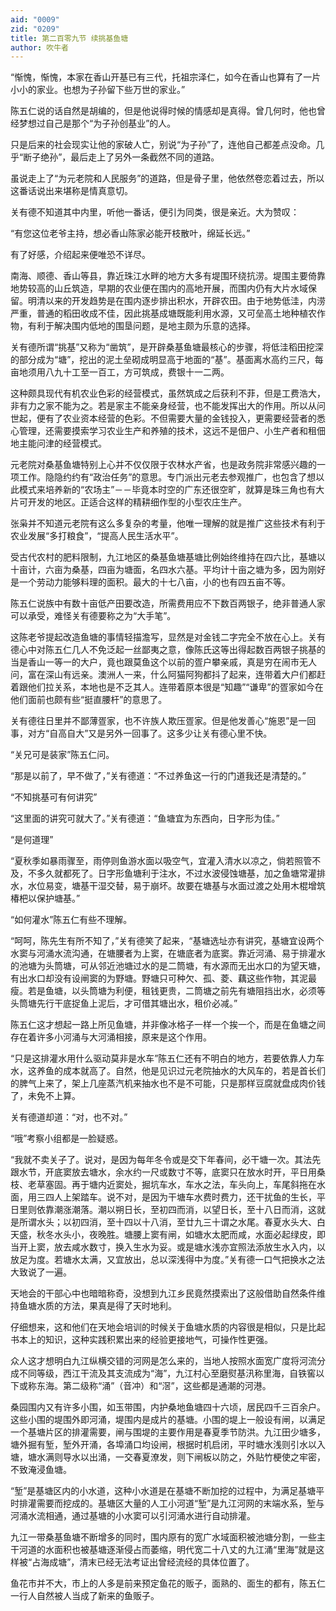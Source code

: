 ```yaml
---
aid: "0009"
zid: "0209"
title: 第二百零九节 续挑基鱼塘
author: 吹牛者
---
```


“惭愧，惭愧，本家在香山开基已有三代，托祖宗泽仁，如今在香山也算有了一片小小的家业。也想为子孙留下些万世的家业。”

陈五仁说的话自然是胡编的，但是他说得时候的情感却是真得。曾几何时，他也曾经梦想过自己是那个“为子孙创基业”的人。

只是后来的社会现实让他的家破人亡，别说“为子孙”了，连他自己都差点没命。几乎“断子绝孙”，最后走上了另外一条截然不同的道路。

虽说走上了“为元老院和人民服务”的道路，但是骨子里，他依然卷恋着过去，所以这番话说出来堪称是情真意切。

关有德不知道其中内里，听他一番话，便引为同类，很是亲近。大为赞叹：

“有您这位老爷主持，想必香山陈家必能开枝散叶，绵延长远。”

有了好感，介绍起来便唯恐不详尽。

南海、顺德、香山等县，靠近珠江水畔的地方大多有堤围环绕抗涝。堤围主要倚靠地势较高的山丘筑造，早期的农业便在围内的高地开展，而围内仍有大片水域保留。明清以来的开发趋势是在围内逐步排出积水，开辟农田。由于地势低洼，内涝严重，普通的稻田收成不佳，因此挑基成塘既能利用水源，又可垒高土地种植农作物，有利于解决围内低地的围垦问题，是地主颇为乐意的选择。

关有德所谓“挑基”又称为“凿筑”，是开辟桑基鱼塘最核心的步骤，将低洼稻田挖深的部分成为“塘”，挖出的泥土垒砌成明显高于地面的“基”。基面离水高约三尺，每亩地须用八九十工至一百工，方可筑成，费银十一二两。

这种颇具现代有机农业色彩的经营模式，虽然筑成之后获利不菲，但是工费浩大，非有力之家不能为之。若是家主不能亲身经营，也不能发挥出大的作用。所以从问世起，便有了农业资本经营的色彩。不但需要大量的金钱投入，更需要经营者的悉心管理，还需要摸索学习农业生产和养殖的技术，这远不是佃户、小生产者和租佃地主能问津的经营模式。

元老院对桑基鱼塘特别上心并不仅仅限于农林水产省，也是政务院非常感兴趣的一项工作。隐隐约约有“政治任务”的意思。专门派出元老去参观推广，也包含了想以此模式来培养新的“农场主”－－毕竟本时空的广东还很空旷，就算是珠三角也有大片可开发的地区。正适合这样的精耕细作型的小型农庄生产。

张枭并不知道元老院有这么多复杂的考量，他唯一理解的就是推广这些技术有利于农业发展“多打粮食”，“提高人民生活水平”。

受古代农村的肥料限制，九江地区的桑基鱼塘基塘比例始终维持在四六比，基塘以十亩计，六亩为桑基，四亩为塘面，名四水六基。平均计十亩之塘为多，因为刚好是一个劳动力能够料理的面积。最大的十七八亩，小的也有四五亩不等。

陈五仁说族中有数十亩低产田要改造，所需费用应不下数百两银子，绝非普通人家可以承受，难怪关有德要称之为“大手笔”。

这陈老爷提起改造鱼塘的事情轻描澹写，显然是对金钱二字完全不放在心上。关有德心中对陈五仁几人不免泛起一丝鄙夷之意，像陈氏这等出得起数百两银子挑基的当是香山一等一的大户，竟也跟莫鱼这个以前的疍户攀亲戚，真是穷在闹市无人问，富在深山有远亲。澳洲人一来，什么阿猫阿狗都抖了起来，连带着大户们都赶着跟他们拉关系，本地也是不乏其人。连带着原本很是“知趣”“谦卑”的疍家如今在他们面前也颇有些“挺直腰杆”的意思了。

关有德往日里并不鄙薄疍家，也不许族人欺压疍家。但是他发善心“施恩”是一回事，对方“自高自大”又是另外一回事了。这多少让关有德心里不快。

“关兄可是装家”陈五仁问。

“那是以前了，早不做了，”关有德道：“不过养鱼这一行的门道我还是清楚的。”

“不知挑基可有何讲究”

“这里面的讲究可就大了。”关有德道：“鱼塘宜为东西向，日字形为佳。”

“是何道理”

“夏秋季如暴雨骤至，雨停则鱼游水面以吸空气，宜灌入清水以凉之，倘若照管不及，不多久就都死了。日字形鱼塘利于注水，不过水波侵蚀塘基，加之鱼塘常灌排水，水位易变，塘基干湿交替，易于崩坏。故要在塘基与水面过渡之处用木棍增筑椿杷以保护塘基。”



“如何灌水”陈五仁有些不理解。

“呵呵，陈先生有所不知了，”关有德笑了起来，“基塘选址亦有讲究，基塘宜设两个水窦与河涌水流沟通，在塘腰者为上窦，在塘底者为底窦。靠近河涌、易于排灌水的池塘为头筒塘，可从邻近池塘过水的是二筒塘，有水源而无出水口的为望天塘，有出水口却没有设闸窦的为野塘。野塘只可种欠、孤、菱、藕这些作物，其泥最瘦。若是鱼塘，以头筒塘为利便，租钱更贵，二筒塘之前先有塘阻挡出水，必须等头筒塘先行干底捉鱼上泥后，才可借其塘出水，租价必减。”

陈五仁这才想起一路上所见鱼塘，并非像冰格子一样一个挨一个，而是在鱼塘之间存在着许多小河涌与大河涌相接，原来是这个作用。

“只是这排灌水用什么驱动莫非是水车”陈五仁还有不明白的地方，若要依靠人力车水，这养鱼的成本就高了。自然，他是见识过元老院抽水的大风车的，若是首长们的脾气上来了，架上几座蒸汽机来抽水也不是不可能，只是那样豆腐就盘成肉价钱了，未免不上算。

关有德道却道：“对，也不对。”

“哦”考察小组都是一脸疑惑。

“我就不卖关子了。说对，是因为每年冬令或是交下年春间，必干塘一次。其法先跟水节，开底窦放去塘水，余水约一尺或数寸不等，底窦只在放水时开，平日用桑枝、老草塞固。再于塘内近窦处，掘坑车水，车水之法，车头向上，车尾斜拖在水面，用三四人上架踏车。说不对，是因为干塘车水费时费力，还干扰鱼的生长，平日里则依靠潮涨潮落。潮以朔日长，至初四而消，以望日长，至十八日而消，这就是所谓水头；以初四消，至十四以十八消，至廿九三十谓之水尾。春夏水头大、白天盛，秋冬水头小，夜晚胜。塘腰上窦有闸，如塘水太肥而咸，水面必起绿皮，即当开上窦，放去咸水数寸，换入生水为妥。或是塘水浅亦宜照法添放生水入内，以放足为度。若塘水太满，又宜放出，总以深浅得中为度。”关有德一口气把换水之法大致说了一遍。

天地会的干部心中也暗暗称奇，没想到九江乡民竟然摸索出了这般借助自然条件维持鱼塘水质的方法，果真是得了天时地利。

仔细想来，这和他们在天地会培训的时候关于鱼塘水质的内容很是相似，只是比起书本上的知识，这种实践积累出来的经验更接地气，可操作性更强。

众人这才想明白九江纵横交错的河网是怎么来的，当地人按照水面宽广度将河流分成不同等级，西江干流及其支流成为“海”，九江村心至磨熨基汛称里海，自铁窖以下或称东海。第二级称“涌”（音冲）和“滘”，这些都是通潮的河港。

桑园围内又有许多小围，如玉带围，内护桑地鱼塘四十六顷，居民四千三百余户。这些小围的堤围外即河涌，堤围内是成片的基塘。小围的堤上一般设有闸，以满足一个基塘片区的排灌需要，闸与围堤的主要作用是春夏季节防洪。九江田少塘多，塘外掘有堑，堑外开涌，各埠涌口均设闸，根据时机启闭，平时塘水浅则引水以入塘，塘水满则导水以出涌，一交春夏潦发，则下闸板以防之，外贴竹梗使之牢密，不致淹浸鱼塘。

“堑”是基塘区内的小水道，这种小水道是在基塘不断加挖的过程中，为满足基塘平时排灌需要而挖成的。基塘区大量的人工小河道“堑”是九江河网的末端水系，堑与河涌水流相通，通过基塘的小水窦可以引河涌水进行自动排灌。

九江一带桑基鱼塘不断增多的同时，围内原有的宽广水域面积被池塘分割，一些主干河道的水面积也被基塘逐渐侵占而萎缩，明代宽二十八丈的九江涌“里海”就是这样被“占海成塘”，清末已经无法考证出曾经流经的具体位置了。

鱼花市并不大，市上的人多是前来预定鱼花的贩子，面熟的、面生的都有，陈五仁一行人自然被人当成了新来的鱼贩子。

